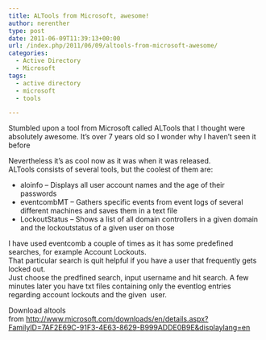 ```yaml
---
title: ALTools from Microsoft, awesome!
author: nerenther
type: post
date: 2011-06-09T11:39:13+00:00
url: /index.php/2011/06/09/altools-from-microsoft-awesome/
categories:
  - Active Directory
  - Microsoft
tags:
  - active directory
  - microsoft
  - tools

---
```

Stumbled upon a tool from Microsoft called ALTools that I thought were absolutely awesome. It&#8217;s over 7 years old so I wonder why I haven&#8217;t seen it before

Nevertheless it&#8217;s as cool now as it was when it was released.  
ALTools consists of several tools, but the coolest of them are:

  * aloinfo &#8211; Displays all user account names and the age of their passwords
  * eventcombMT &#8211; Gathers specific events from event logs of several different machines and saves them in a text file
  * LockoutStatus &#8211; Shows a list of all domain controllers in a given domain and the lockoutstatus of a given user on those

I have used eventcomb a couple of times as it has some predefined searches, for example Account Lockouts.  
That particular search is quit helpful if you have a user that frequently gets locked out.  
Just choose the predfined search, input username and hit search. A few minutes later you have txt files containing only the eventlog entries regarding account lockouts and the given  user.

Download altools from <http://www.microsoft.com/downloads/en/details.aspx?FamilyID=7AF2E69C-91F3-4E63-8629-B999ADDE0B9E&displaylang=en>